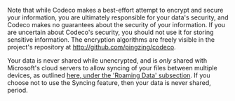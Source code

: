 Note that while Codeco makes a best-effort attempt to encrypt and secure your information, you are ultimately 
responsible for your data's security, and Codeco makes no guarantees about the security of your information. If you are uncertain about Codeco's 
security, you should not use it for storing sensitive information. The encryption algorithms are freely visible in the project's repository 
at http://github.com/pingzing/codeco.

Your data is never shared while unencrypted, and is _only_ shared with Microsoft's cloud servers to allow syncing of your files between multiple
devices, as outlined [here, under the 'Roaming Data' subsection](https://docs.microsoft.com/en-us/windows/uwp/app-settings/store-and-retrieve-app-data).
If you choose not to use the Syncing feature, then your data is never shared, period.